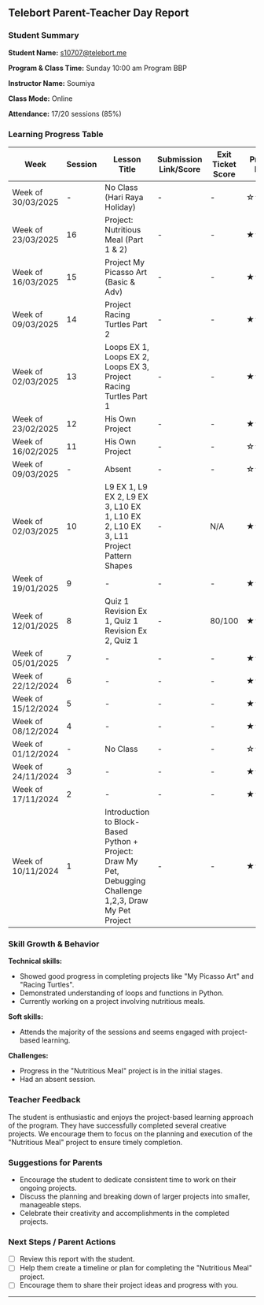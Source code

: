 ## Telebort Parent-Teacher Day Report

### Student Summary
**Student Name:** s10707@telebort.me

**Program & Class Time:** Sunday 10:00 am Program BBP

**Instructor Name:** Soumiya

**Class Mode:** Online

**Attendance:** 17/20 sessions (85%)


### Learning Progress Table

| Week             | Session | Lesson Title                                                                                                 | Submission Link/Score | Exit Ticket Score | Progress Rating |
| --------------- | ------- | ------------------------------------------------------------------------------------------------------------ | ---------------------- | ----------------- | --------------- |
| Week of 30/03/2025 | -       | No Class (Hari Raya Holiday)                                                                               | -                      | -                 | ☆☆☆☆☆         |
| Week of 23/03/2025 | 16      | Project: Nutritious Meal (Part 1 & 2)                                                                        | -                      | -                 | ★★★☆☆         |
| Week of 16/03/2025 | 15      | Project My Picasso Art (Basic & Adv)                                                                       | -                      | -                 | ★★★☆☆         |
| Week of 09/03/2025 | 14      | Project Racing Turtles Part 2                                                                                | -                      | -                 | ★★★★☆         |
| Week of 02/03/2025 | 13      | Loops EX 1, Loops EX 2, Loops EX 3, Project Racing Turtles Part 1                                             | -                      | -                 | ★★★★☆         |
| Week of 23/02/2025 | 12      | His Own Project                                                                                             | -                      | -                 | ★★★☆☆         |
| Week of 16/02/2025 | 11      | His Own Project                                                                                             | -                      | -                 | ☆☆☆☆☆         |
| Week of 09/03/2025 | -       | Absent                                                                                                       | -                      | -                 | ☆☆☆☆☆         |
| Week of 02/03/2025 | 10      | L9 EX 1, L9 EX 2, L9 EX 3, L10 EX 1, L10 EX 2, L10 EX 3, L11 Project Pattern Shapes                           | -                      | N/A               | ★★★★★         |
| Week of 19/01/2025 | 9       | -                                                                                                          | -                      | -                 | ★★★☆☆         |
| Week of 12/01/2025 | 8       | Quiz 1 Revision Ex 1, Quiz 1 Revision Ex 2, Quiz 1                                                            | -                      | 80/100            | ★★★★☆         |
| Week of 05/01/2025 | 7       | -                                                                                                          | -                      | -                 | ★★★☆☆         |
| Week of 22/12/2024 | 6       | -                                                                                                          | -                      | -                 | ★★★★☆         |
| Week of 15/12/2024 | 5       | -                                                                                                          | -                      | -                 | ★★★★☆         |
| Week of 08/12/2024 | 4       | -                                                                                                          | -                      | -                 | ★★★★☆         |
| Week of 01/12/2024 | -       | No Class                                                                                                   | -                      | -                 | ☆☆☆☆☆         |
| Week of 24/11/2024 | 3       | -                                                                                                          | -                      | -                 | ★★★☆☆         |
| Week of 17/11/2024 | 2       | -                                                                                                          | -                      | -                 | ★★★☆☆         |
| Week of 10/11/2024 | 1       | Introduction to Block-Based Python + Project: Draw My Pet, Debugging Challenge 1,2,3, Draw My Pet Project | -                      | -                 | ★★★☆☆         |

### Skill Growth & Behavior

**Technical skills:**
* Showed good progress in completing projects like "My Picasso Art" and "Racing Turtles".
* Demonstrated understanding of loops and functions in Python.
* Currently working on a project involving nutritious meals.

**Soft skills:**
* Attends the majority of the sessions and seems engaged with project-based learning.

**Challenges:**
* Progress in the "Nutritious Meal" project is in the initial stages.
* Had an absent session.

### Teacher Feedback

The student is enthusiastic and enjoys the project-based learning approach of the program. They have successfully completed several creative projects. We encourage them to focus on the planning and execution of the "Nutritious Meal" project to ensure timely completion.

### Suggestions for Parents

* Encourage the student to dedicate consistent time to work on their ongoing projects.
* Discuss the planning and breaking down of larger projects into smaller, manageable steps.
* Celebrate their creativity and accomplishments in the completed projects.

### Next Steps / Parent Actions

* [ ] Review this report with the student.
* [ ] Help them create a timeline or plan for completing the "Nutritious Meal" project.
* [ ] Encourage them to share their project ideas and progress with you.

---